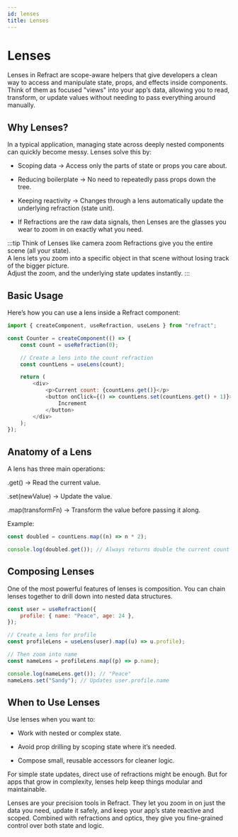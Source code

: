 ```yaml
---
id: lenses
title: Lenses
---
```


# Lenses

Lenses in Refract are scope-aware helpers that give developers a clean way to access and manipulate state, props, and effects inside components. Think of them as focused "views" into your app’s data, allowing you to read, transform, or update values without needing to pass everything around manually.

## Why Lenses?

In a typical application, managing state across deeply nested components can quickly become messy. Lenses solve this by:

- Scoping data → Access only the parts of state or props you care about.

- Reducing boilerplate → No need to repeatedly pass props down the tree.

- Keeping reactivity → Changes through a lens automatically update the underlying refraction (state unit).

- If Refractions are the raw data signals, then Lenses are the glasses you wear to zoom in on exactly what you need.

:::tip Think of Lenses like camera zoom
Refractions give you the entire scene (all your state).  
A lens lets you zoom into a specific object in that scene without losing track of the bigger picture.  
Adjust the zoom, and the underlying state updates instantly.
:::

## Basic Usage

Here’s how you can use a lens inside a Refract component:

```js
import { createComponent, useRefraction, useLens } from "refract";

const Counter = createComponent(() => {
	const count = useRefraction(0);

	// Create a lens into the count refraction
	const countLens = useLens(count);

	return (
		<div>
			<p>Current count: {countLens.get()}</p>
			<button onClick={() => countLens.set(countLens.get() + 1)}>
				Increment
			</button>
		</div>
	);
});
```

## Anatomy of a Lens

A lens has three main operations:

.get() → Read the current value.

.set(newValue) → Update the value.

.map(transformFn) → Transform the value before passing it along.

Example:

```js
const doubled = countLens.map((n) => n * 2);

console.log(doubled.get()); // Always returns double the current count
```

## Composing Lenses

One of the most powerful features of lenses is composition. You can chain lenses together to drill down into nested data structures.

```js
const user = useRefraction({
	profile: { name: "Peace", age: 24 },
});

// Create a lens for profile
const profileLens = useLens(user).map((u) => u.profile);

// Then zoom into name
const nameLens = profileLens.map((p) => p.name);

console.log(nameLens.get()); // "Peace"
nameLens.set("Sandy"); // Updates user.profile.name
```

## When to Use Lenses

Use lenses when you want to:

- Work with nested or complex state.

- Avoid prop drilling by scoping state where it’s needed.

- Compose small, reusable accessors for cleaner logic.

For simple state updates, direct use of refractions might be enough. But for apps that grow in complexity, lenses help keep things modular and maintainable.

Lenses are your precision tools in Refract. They let you zoom in on just the data you need, update it safely, and keep your app’s state reactive and scoped. Combined with refractions and optics, they give you fine-grained control over both state and logic.
